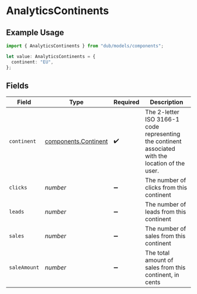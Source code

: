 # AnalyticsContinents

## Example Usage

```typescript
import { AnalyticsContinents } from "dub/models/components";

let value: AnalyticsContinents = {
  continent: "EU",
};
```

## Fields

| Field                                                                                             | Type                                                                                              | Required                                                                                          | Description                                                                                       |
| ------------------------------------------------------------------------------------------------- | ------------------------------------------------------------------------------------------------- | ------------------------------------------------------------------------------------------------- | ------------------------------------------------------------------------------------------------- |
| `continent`                                                                                       | [components.Continent](../../models/components/continent.md)                                      | :heavy_check_mark:                                                                                | The 2-letter ISO 3166-1 code representing the continent associated with the location of the user. |
| `clicks`                                                                                          | *number*                                                                                          | :heavy_minus_sign:                                                                                | The number of clicks from this continent                                                          |
| `leads`                                                                                           | *number*                                                                                          | :heavy_minus_sign:                                                                                | The number of leads from this continent                                                           |
| `sales`                                                                                           | *number*                                                                                          | :heavy_minus_sign:                                                                                | The number of sales from this continent                                                           |
| `saleAmount`                                                                                      | *number*                                                                                          | :heavy_minus_sign:                                                                                | The total amount of sales from this continent, in cents                                           |